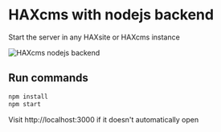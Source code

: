# HAXcms with nodejs backend
Start the server in any HAXsite or HAXcms instance

![HAXcms nodejs backend](screenshots/haxcms-nodejs.png)

## Run commands
```bash
npm install
npm start
```

Visit http://localhost:3000 if it doesn't automatically open